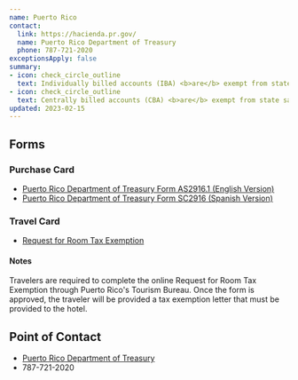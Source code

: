 ```yaml
---
name: Puerto Rico
contact:
  link: https://hacienda.pr.gov/
  name: Puerto Rico Department of Treasury
  phone: 787-721-2020
exceptionsApply: false
summary:
- icon: check_circle_outline
  text: Individually billed accounts (IBA) <b>are</b> exempt from state sales tax.
- icon: check_circle_outline
  text: Centrally billed accounts (CBA) <b>are</b> exempt from state sales tax.
updated: 2023-02-15
---
```


## Forms

### Purchase Card

* [Puerto Rico Department of Treasury Form AS2916.1 (English Version)](https://hacienda.pr.gov/downloads/pdf/formularios/AS%202916.1.pdf)
* [Puerto Rico Department of Treasury Form SC2916 (Spanish Version)](http://www.hacienda.gobierno.pr/sites/default/files/documentos/sc_2916_2015_1.pdf)

### Travel Card

* [Request for Room Tax Exemption](https://roomtax.prtourism.com/exemption_reqs.php?lan)

#### Notes

Travelers are required to complete the online Request for Room Tax Exemption through Puerto Rico's Tourism Bureau. Once the form is approved, the traveler will be provided a tax exemption letter that must be provided to the hotel.

## Point of Contact
- [Puerto Rico Department of Treasury](https://hacienda.pr.gov/)
- 787-721-2020